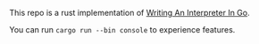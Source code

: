 This repo is a rust implementation of [Writing An Interpreter In Go](https://www.amazon.com/Writing-Interpreter-Go-Thorsten-Ball/dp/3982016118/ref=sr_1_1?crid=NEE6S7BKF6BZ&keywords=writing+an+interpreter+in+go&qid=1664118258&sprefix=Writing+an+interpre%2Caps%2C304&sr=8-1).

You can run `cargo run --bin console` to experience features.
